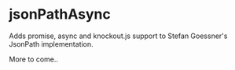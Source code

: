 # jsonPathAsync
Adds promise, async and knockout.js support to Stefan Goessner's JsonPath implementation.

More to come..
